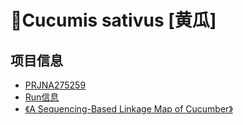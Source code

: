 # 🥒Cucumis sativus [黄瓜]

## 项目信息
+ [PRJNA275259](https://www.ncbi.nlm.nih.gov/bioproject/PRJNA275259)
+ [Run信息](https://trace.ncbi.nlm.nih.gov/Traces/study/?acc=SRP055146+&go=go)
+ [《A Sequencing-Based Linkage Map of Cucumber》](https://www.cell.com/molecular-plant/fulltext/S1674-2052(15)00176-8)

